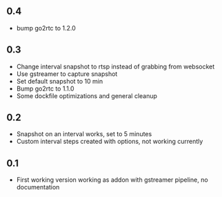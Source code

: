 ## 0.4
- bump go2rtc to 1.2.0

## 0.3
- Change interval snapshot to rtsp instead of grabbing from websocket
- Use gstreamer to capture snapshot
- Set default snapshot to 10 min
- Bump go2rtc to 1.1.0
- Some dockfile optimizations and general cleanup

## 0.2
- Snapshot on an interval works, set to 5 minutes
- Custom interval steps created with options, not working currently

## 0.1
- First working version working as addon with gstreamer pipeline, no documentation